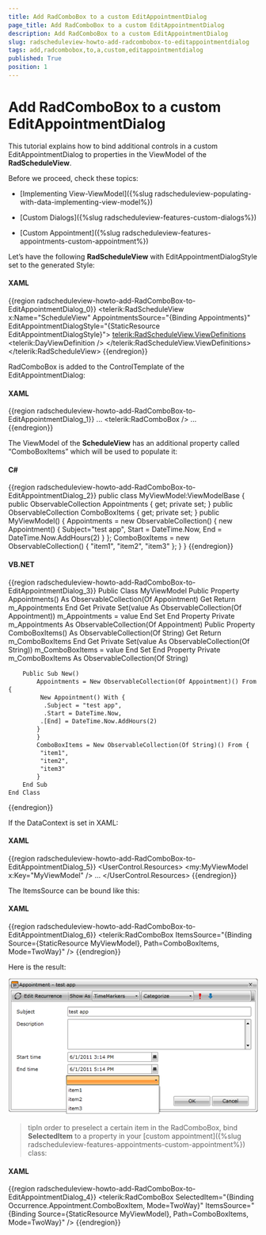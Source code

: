 ```yaml
---
title: Add RadComboBox to a custom EditAppointmentDialog
page_title: Add RadComboBox to a custom EditAppointmentDialog
description: Add RadComboBox to a custom EditAppointmentDialog
slug: radscheduleview-howto-add-radcombobox-to-editappointmentdialog
tags: add,radcombobox,to,a,custom,editappointmentdialog
published: True
position: 1
---
```


# Add RadComboBox to a custom EditAppointmentDialog

This tutorial explains how to bind additional controls in a custom EditAppointmentDialog to properties in the ViewModel of the __RadScheduleView__.      

Before we proceed, check these topics:

* [Implementing View-ViewModel]({%slug radscheduleview-populating-with-data-implementing-view-model%})

* [Custom Dialogs]({%slug radscheduleview-features-custom-dialogs%})

* [Custom Appointment]({%slug radscheduleview-features-appointments-custom-appointment%})

Let’s have the following __RadScheduleView__ with EditAppointmentDialogStyle set to the generated Style:      

#### __XAML__

{{region radscheduleview-howto-add-RadComboBox-to-EditAppointmentDialog_0}}
	<telerik:RadScheduleView x:Name="ScheduleView"
	    AppointmentsSource="{Binding Appointments}"
	    EditAppointmentDialogStyle="{StaticResource EditAppointmentDialogStyle}">
	   <telerik:RadScheduleView.ViewDefinitions>
	       <telerik:DayViewDefinition />
	   </telerik:RadScheduleView.ViewDefinitions>
	</telerik:RadScheduleView>
{{endregion}}

RadComboBox is added to the ControlTemplate of the EditAppointmentDialog:

#### __XAML__

{{region radscheduleview-howto-add-RadComboBox-to-EditAppointmentDialog_1}}
	<ControlTemplate x:Key="EditAppointmentTemplate" TargetType="local:SchedulerDialog">
			... 
	    <telerik:RadComboBox  />
			...    
	</ControlTemplate>
{{endregion}}

The ViewModel of the __ScheduleView__ has an additional property called “ComboBoxItems” which will be used to populate it:      

#### __C#__

{{region radscheduleview-howto-add-RadComboBox-to-EditAppointmentDialog_2}}
	public class MyViewModel:ViewModelBase
	{
	    public ObservableCollection<Appointment> Appointments
	    {
	        get;
	        private set;
	    }
	    public ObservableCollection<string> ComboBoxItems
	    {
	        get;
	        private set;
	    }
	    public MyViewModel()
	    {
	        Appointments = new ObservableCollection<Appointment>() {
	            new Appointment() {
	                Subject="test app",
	                Start = DateTime.Now,
	                End = DateTime.Now.AddHours(2)
	            }
	        };
	        ComboBoxItems = new ObservableCollection<string>() {
	            "item1", "item2", "item3"
	        };
	    }
	}
{{endregion}}

#### __VB.NET__

{{region radscheduleview-howto-add-RadComboBox-to-EditAppointmentDialog_3}}
	Public Class MyViewModel
	    Public Property Appointments() As ObservableCollection(Of Appointment)
	        Get
	            Return m_Appointments
	        End Get
	        Private Set(value As ObservableCollection(Of Appointment))
	            m_Appointments = value
	        End Set
	    End Property
	    Private m_Appointments As ObservableCollection(Of Appointment)
	    Public Property ComboBoxItems() As ObservableCollection(Of String)
	        Get
	            Return m_ComboBoxItems
	        End Get
	        Private Set(value As ObservableCollection(Of String))
	            m_ComboBoxItems = value
	        End Set
	    End Property
	    Private m_ComboBoxItems As ObservableCollection(Of String)
	
	    Public Sub New()
	        Appointments = New ObservableCollection(Of Appointment)() From {
	         New Appointment() With {
	          .Subject = "test app",
	          .Start = DateTime.Now,
	         .[End] = DateTime.Now.AddHours(2)
	        }
	        }
	        ComboBoxItems = New ObservableCollection(Of String)() From {
	         "item1",
	         "item2",
	         "item3"
	        }
	    End Sub
	End Class
{{endregion}}

If the DataContext is set in XAML:

#### __XAML__

{{region radscheduleview-howto-add-RadComboBox-to-EditAppointmentDialog_5}}
	<UserControl.Resources>
	    <my:MyViewModel x:Key="MyViewModel" />
	    ...
	</UserControl.Resources>
{{endregion}}

The ItemsSource can be bound like this:

#### __XAML__

{{region radscheduleview-howto-add-RadComboBox-to-EditAppointmentDialog_6}}
	<telerik:RadComboBox ItemsSource="{Binding Source={StaticResource MyViewModel}, Path=ComboBoxItems, Mode=TwoWay}" />
{{endregion}}

Here is the result:

![RadComboBox in EditAppointmentDialog](images/radscheduleview_addcomboboxtoeditappointmentdialog.png)

>tipIn order to preselect a certain item in the RadComboBox,  bind __SelectedItem__  to a  property in your [custom appointment]({%slug radscheduleview-features-appointments-custom-appointment%}) class:          

#### __XAML__

{{region radscheduleview-howto-add-RadComboBox-to-EditAppointmentDialog_4}}
	<telerik:RadComboBox SelectedItem="{Binding Occurrence.Appointment.ComboBoxItem, Mode=TwoWay}"
	            ItemsSource="{Binding Source={StaticResource MyViewModel}, Path=ComboBoxItems, Mode=TwoWay}" />
{{endregion}}